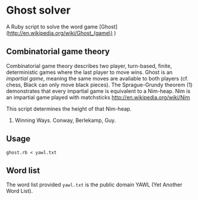 Ghost solver
============

A Ruby script to solve the word game [Ghost](http://en.wikipedia.org/wiki/Ghost_(game\) )

Combinatorial game theory
-------------------------

Combinatorial game theory describes two player, turn-based, finite, deterministic games where the last player to move wins. Ghost is an _impartial game_, meaning the same moves are avaliable to both players (cf. chess, Black can only move black pieces). The Sprague-Grundy theorem (1) demonstrates that every impartial game is equivalent to a Nim-heap. Nim is an impartial game played with matchsticks http://en.wikipedia.org/wiki/Nim

This script determines the height of that Nim-heap.

1. Winning Ways. Conway, Berlekamp, Guy.

Usage
-----

    ghost.rb < yawl.txt

Word list
---------

The word list provided `yawl.txt` is the public domain YAWL (Yet Another Word List).
